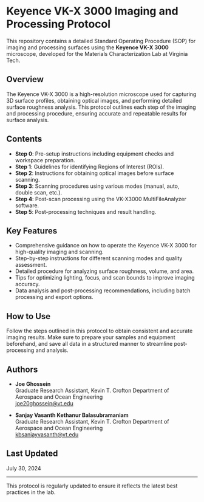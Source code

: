 # Keyence VK-X 3000 Imaging and Processing Protocol

This repository contains a detailed Standard Operating Procedure (SOP) for imaging and processing surfaces using the **Keyence VK-X 3000** microscope, developed for the Materials Characterization Lab at Virginia Tech.

## Overview

The Keyence VK-X 3000 is a high-resolution microscope used for capturing 3D surface profiles, obtaining optical images, and performing detailed surface roughness analysis. This protocol outlines each step of the imaging and processing procedure, ensuring accurate and repeatable results for surface analysis.

## Contents

- **Step 0**: Pre-setup instructions including equipment checks and workspace preparation.
- **Step 1**: Guidelines for identifying Regions of Interest (ROIs).
- **Step 2**: Instructions for obtaining optical images before surface scanning.
- **Step 3**: Scanning procedures using various modes (manual, auto, double scan, etc.).
- **Step 4**: Post-scan processing using the VK-X3000 MultiFileAnalyzer software.
- **Step 5**: Post-processing techniques and result handling.

## Key Features

- Comprehensive guidance on how to operate the Keyence VK-X 3000 for high-quality imaging and scanning.
- Step-by-step instructions for different scanning modes and quality assessment.
- Detailed procedure for analyzing surface roughness, volume, and area.
- Tips for optimizing lighting, focus, and scan bounds to improve imaging accuracy.
- Data analysis and post-processing recommendations, including batch processing and export options.

## How to Use

Follow the steps outlined in this protocol to obtain consistent and accurate imaging results. Make sure to prepare your samples and equipment beforehand, and save all data in a structured manner to streamline post-processing and analysis.

## Authors

- **Joe Ghossein**  
Graduate Research Assistant, Kevin T. Crofton Department of Aerospace and Ocean Engineering  
[joe20ghossein@vt.edu](mailto:joe20ghossein@vt.edu)

- **Sanjay Vasanth Kethanur Balasubramaniam**  
Graduate Research Assistant, Kevin T. Crofton Department of Aerospace and Ocean Engineering  
[kbsanjayvasanth@vt.edu](mailto:kbsanjayvasanth@vt.edu)

## Last Updated
July 30, 2024

---

This protocol is regularly updated to ensure it reflects the latest best practices in the lab.
